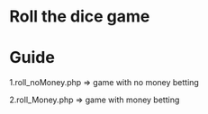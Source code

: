 Roll the dice game
===============

Guide
=

1.roll_noMoney.php => game with no money betting

2.roll_Money.php => game with money betting
